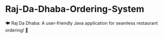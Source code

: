 # Raj-Da-Dhaba-Ordering-System
🍽️ Raj Da Dhaba: A user-friendly Java application for seamless restaurant ordering! 🌟
